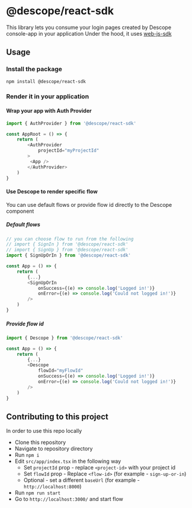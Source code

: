 # @descope/react-sdk
This library lets you consume your login pages created by Descope console-app in your application
Under the hood, it uses [web-js-sdk](https://github.com/descope/web-js-sdk)

## Usage
### Install the package
```bash
npm install @descope/react-sdk
```

### Render it in your application
#### Wrap your app with Auth Provider
```js
import { AuthProvider } from '@descope/react-sdk'

const AppRoot = () => {
    return (
        <AuthProvider 
            projectId="myProjectId" 
        >
         <App />
        </AuthProvider>
    )
}
```
#### Use Descope to render specific flow
You can use default flows or provide flow id directly to the Descope component

##### Default flows

```js
// you can choose flow to run from the following
// import { SignIn } from '@descope/react-sdk'
// import { SignUp } from '@descope/react-sdk'
import { SignUpOrIn } from '@descope/react-sdk'

const App = () => {
    return (
        {...}
        <SignUpOrIn 
            onSuccess={(e) => console.log('Logged in!')}
            onError={(e) => console.log('Could not logged in!')}
        />
    )
}
```

##### Provide flow id

```js
import { Descope } from '@descope/react-sdk'

const App = () => {
    return (
        {...}
        <Descope 
            flowId="myFlowId" 
            onSuccess={(e) => console.log('Logged in!')}
            onError={(e) => console.log('Could not logged in!')}
        />
    )
}
```

## Contributing to this project
In order to use this repo locally
 - Clone this repository
 - Navigate to repository directory
 - Run `npm i`
 - Edit `src/app/index.tsx` in the following way
      - Set `projectId` prop - replace `<project-id>` with your project id
      - Set `flowId` prop - Replace  `<flow-id>` (for example - `sign-up-or-in`)
      - Optional - set a different `baseUrl` (for example - `http://localhost:8000`)    
 - Run `npm run start`
 - Go to `http://localhost:3000/` and start flow